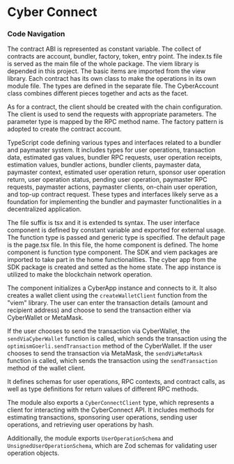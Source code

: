 # Cyber Connect

### Code Navigation

The contract ABI is represented as constant variable. The collect of contracts are account, bundler, factory, token, entry point. The index.ts file is served as the main file of the whole package. The viem library is depended in this project. The basic items are imported from the view library. Each contract has its own class to make the operations in its own module file. The types are defined in the separate file. The CyberAccount class combines different pieces together and acts as the facet. 

As for a contract, the client should be created with the chain configuration. The client is used to send the requests with appropriate parameters. The parameter type is mapped by the RPC method name. The factory pattern is adopted to create the contract account. 

TypeScript code defining various types and interfaces related to a bundler and paymaster system. It includes types for user operations, transaction data, estimated gas values, bundler RPC requests, user operation receipts, estimation values, bundler actions, bundler clients, paymaster data, paymaster context, estimated user operation return, sponsor user operation return, user operation status, pending user operation, paymaster RPC requests, paymaster actions, paymaster clients, on-chain user operation, and top-up contract request. These types and interfaces likely serve as a foundation for implementing the bundler and paymaster functionalities in a decentralized application.

The file suffix is tsx and it is extended ts syntax. The user interface component is defined by constant variable and exported for external usage. The function type is passed and generic type is specified. The default page is the page.tsx file. In this file, the home component is defined. The home component is function type component. The SDK and viem packages are imported to take part in the home functionalities. The cyber app from the SDK package is created and setted as the home state. The app instance is utilized to make the blockchain network operation.

The component initializes a CyberApp instance and connects to it. It also creates a wallet client using the `createWalletClient` function from the "viem" library. The user can enter the transaction details (amount and recipient address) and choose to send the transaction either via CyberWallet or MetaMask.

If the user chooses to send the transaction via CyberWallet, the `sendViaCyberWallet` function is called, which sends the transaction using the `optimismGoerli.sendTransaction` method of the CyberWallet. If the user chooses to send the transaction via MetaMask, the `sendViaMetaMask` function is called, which sends the transaction using the `sendTransaction` method of the wallet client.

It defines schemas for user operations, RPC contexts, and contract calls, as well as type definitions for return values of different RPC methods.

The module also exports a `CyberConnectClient` type, which represents a client for interacting with the CyberConnect API. It includes methods for estimating transactions, sponsoring user operations, sending user operations, and retrieving user operations by hash.

Additionally, the module exports `UserOperationSchema` and `UnsignedUserOperationSchema`, which are Zod schemas for validating user operation objects.



